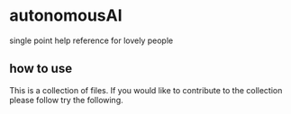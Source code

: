 # autonomousAI
single point help reference for lovely people

## how to use 
This is a collection of files. If you would like to contribute to the collection please follow try the following. 


